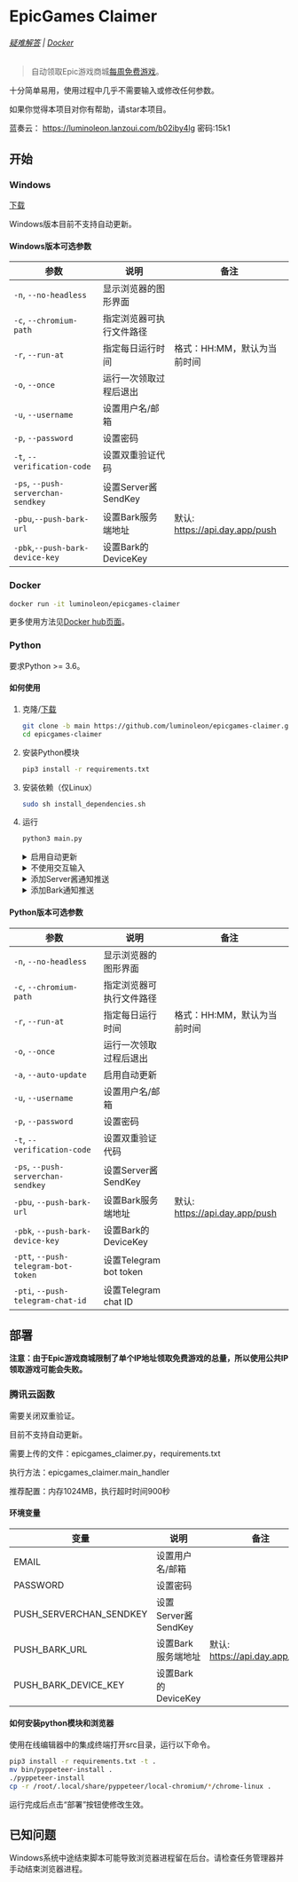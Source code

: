 # EpicGames Claimer

<!-- [START badges] -->

<!-- ![](https://img.shields.io/badge/language-python-3572A5.svg) ![](https://img.shields.io/github/license/luminoleon/epicgames-claimer.svg) ![](https://img.shields.io/github/last-commit/luminoleon/epicgames-claimer.svg) -->

<!-- [END badges] -->

###### [疑难解答](docs/troubleshooting.md) | [Docker](docs/README_DOCKER.md)

> 自动领取Epic游戏商城[每周免费游戏](https://www.epicgames.com/store/free-games)。

十分简单易用，使用过程中几乎不需要输入或修改任何参数。

如果你觉得本项目对你有帮助，请star本项目。

蓝奏云： <https://luminoleon.lanzoui.com/b02iby4lg> 密码:15k1

## 开始

### Windows

[下载](https://github.com/luminoleon/epicgames-claimer/releases)

Windows版本目前不支持自动更新。

#### Windows版本可选参数

| 参数                               | 说明                     | 备注                      |
| ---------------------------------- | ----------------------- | ------------------------- |
| `-n`, `--no-headless`              | 显示浏览器的图形界面      |                           |
| `-c`, `--chromium-path`            | 指定浏览器可执行文件路径  |                           |
| `-r`, `--run-at`                   | 指定每日运行时间         | 格式：HH:MM，默认为当前时间 |
| `-o`, `--once`                     | 运行一次领取过程后退出    |                           |
| `-u`, `--username`                 | 设置用户名/邮箱          |                           |
| `-p`, `--password`                 | 设置密码                 |                           |
| `-t`, `--verification-code`        | 设置双重验证代码          |                          |
| `-ps`, `--push-serverchan-sendkey` | 设置Server酱SendKey      |                          |                      |
| `-pbu`,`--push-bark-url` | 设置Bark服务端地址 | 默认: https://api.day.app/push |
| `-pbk`,`--push-bark-device-key` | 设置Bark的DeviceKey |  |

### Docker

``` bash
docker run -it luminoleon/epicgames-claimer
```

更多使用方法见[Docker hub页面](https://hub.docker.com/r/luminoleon/epicgames-claimer)。

### Python

要求Python >= 3.6。

#### 如何使用

1. 克隆/[下载](https://github.com/luminoleon/epicgames-claimer/releases)

    ``` bash
    git clone -b main https://github.com/luminoleon/epicgames-claimer.git
    cd epicgames-claimer
    ```

2. 安装Python模块

    ``` bash
    pip3 install -r requirements.txt
    ```

3. 安装依赖（仅Linux）

    ``` bash
    sudo sh install_dependencies.sh
    ```

4. 运行

    ``` bash
    python3 main.py
    ```

    <details>
    <summary>启用自动更新</summary>

    ```bash
    python3 main.py --auto-update
    ```

    </details>

    <details>
    <summary>不使用交互输入</summary>

    ```bash
    python3 main.py -u <你的邮箱> -p <你的密码>
    ```

    ```bash
    python3 main.py -u <你的邮箱> -p <你的密码> -t <双重验证代码>
    ```

    </details>

    <details>
    <summary>添加Server酱通知推送</summary>

    ```bash
    python3 main.py -ps <SendKey>
    ```

    </details>
    
    <details>
    <summary>添加Bark通知推送</summary>

    ```bash
    python3 main.py -pbu <BarkPushUrl> -pbk <BarkDeviceKey>
    ```
	非自建服务端无需-pbu参数，默认采用官方推送地址https://api.day.app/push
    </details>

#### Python版本可选参数

| 参数                                | 说明                     | 备注                      |
| ----------------------------------- | ----------------------- | ------------------------- |
| `-n`, `--no-headless`               | 显示浏览器的图形界面      |                           |
| `-c`, `--chromium-path`             | 指定浏览器可执行文件路径  |                           |
| `-r`, `--run-at`                    | 指定每日运行时间         | 格式：HH:MM，默认为当前时间 |
| `-o`, `--once`                      | 运行一次领取过程后退出    |                           |
| `-a`, `--auto-update`               | 启用自动更新             |                           |
| `-u`, `--username`                  | 设置用户名/邮箱          |                           |
| `-p`, `--password`                  | 设置密码                 |                           |
| `-t`, `--verification-code`         | 设置双重验证代码          |                          |
| `-ps`, `--push-serverchan-sendkey`  | 设置Server酱SendKey      |                          |
| `-pbu`, `--push-bark-url`           | 设置Bark服务端地址 | 默认: https://api.day.app/push |
| `-pbk`, `--push-bark-device-key`    | 设置Bark的DeviceKey |  |
| `-ptt`, `--push-telegram-bot-token` | 设置Telegram bot token |  |
| `-pti`, `--push-telegram-chat-id`   | 设置Telegram chat ID |  |

## 部署

**注意：由于Epic游戏商城限制了单个IP地址领取免费游戏的总量，所以使用公共IP领取游戏可能会失败。**

### 腾讯云函数

需要关闭双重验证。

目前不支持自动更新。

需要上传的文件：epicgames_claimer.py，requirements.txt

执行方法：epicgames_claimer.main_handler

推荐配置：内存1024MB，执行超时时间900秒

#### 环境变量

| 变量                    | 说明                 | 备注                           |
| ----------------------- | ------------------- | ------------------------------ |
| EMAIL                   | 设置用户名/邮箱      |                                |
| PASSWORD                | 设置密码            |                                |
| PUSH_SERVERCHAN_SENDKEY | 设置Server酱SendKey |                                |
| PUSH_BARK_URL           | 设置Bark服务端地址   | 默认: https://api.day.app/push |
| PUSH_BARK_DEVICE_KEY    | 设置Bark的DeviceKey |                                |

#### 如何安装python模块和浏览器

使用在线编辑器中的集成终端打开src目录，运行以下命令。

```bash
pip3 install -r requirements.txt -t .
mv bin/pyppeteer-install .
./pyppeteer-install
cp -r /root/.local/share/pyppeteer/local-chromium/*/chrome-linux .
```

运行完成后点击“部署”按钮使修改生效。

## 已知问题

Windows系统中途结束脚本可能导致浏览器进程留在后台。请检查任务管理器并手动结束浏览器进程。
